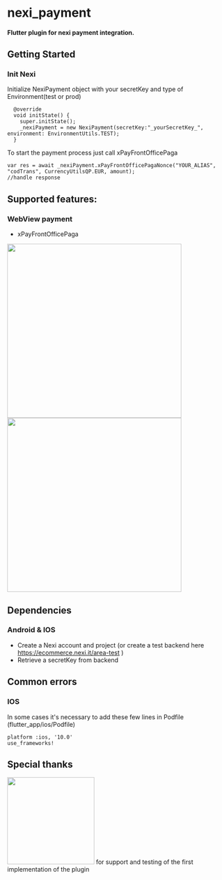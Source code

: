 
# nexi_payment

#### Flutter plugin for nexi payment integration.

## Getting Started

### Init Nexi

Initialize NexiPayment object with your secretKey and type of Environment(test or prod)
```
  @override
  void initState() {
    super.initState();
    _nexiPayment = new NexiPayment(secretKey:"_yourSecretKey_", environment: EnvironmentUtils.TEST);
  }
```

To start the payment process just call xPayFrontOfficePaga
```
var res = await _nexiPayment.xPayFrontOfficePagaNonce("YOUR_ALIAS", "codTrans", CurrencyUtilsQP.EUR, amount);
//handle response
```

## Supported features:

### WebView payment
- xPayFrontOfficePaga

<img src="https://raw.githubusercontent.com/PaoloGi/nexi_payment/master/android_screen_1.jpg" width="400">

<img src="https://raw.githubusercontent.com/PaoloGi/nexi_payment/master/android_screen_2.jpg" width="400">



## Dependencies

### Android & IOS
- Create a Nexi account and project (or create a test backend here https://ecommerce.nexi.it/area-test )
- Retrieve a secretKey from backend

## Common errors

### IOS
In some cases it's necessary to add these few lines in Podfile (flutter_app/ios/Podfile)
```
platform :ios, '10.0'
use_frameworks!
```

## Special thanks

<img src="https://www.crilumatech.it/wp-content/uploads/2019/05/cropped-CRILUMATECH-BANNER-300-1.jpg" width="200">
for support and testing of the first implementation of the plugin